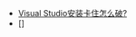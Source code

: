  - [Visual Studio安装卡住怎么破?](http://stackoverflow.com/questions/28788574/visual-studio-2015-installer-hangs-during-install)
 - []